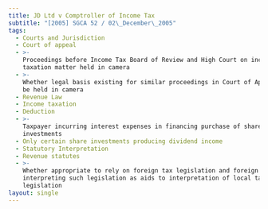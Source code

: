 ```yaml
---
title: JD Ltd v Comptroller of Income Tax
subtitle: "[2005] SGCA 52 / 02\_December\_2005"
tags:
  - Courts and Jurisdiction
  - Court of appeal
  - >-
    Proceedings before Income Tax Board of Review and High Court on income
    taxation matter held in camera
  - >-
    Whether legal basis existing for similar proceedings in Court of Appeal to
    be held in camera
  - Revenue Law
  - Income taxation
  - Deduction
  - >-
    Taxpayer incurring interest expenses in financing purchase of share
    investments
  - Only certain share investments producing dividend income
  - Statutory Interpretation
  - Revenue statutes
  - >-
    Whether appropriate to rely on foreign tax legislation and foreign decisions
    interpreting such legislation as aids to interpretation of local tax
    legislation
layout: single
---
```


